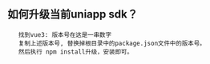 ## 如何升级当前uniapp sdk？
```打开命令行工具，执行命令 npm view @dcloudio/uni-app 打印当前最新的版本号
   找到vue3: 版本号在这是一串数字
   复制上述版本号, 替换掉根目录中的package.json文件中的版本号。
   然后执行 npm install升级，安装即可。
```